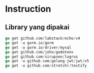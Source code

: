 # Instruction

## Library yang dipakai
```go
go get github.com/labstack/echo/v4
go get -u gorm.io/gorm
go get -u gorm.io/driver/mysql
go get github.com/joho/godotenv
go get github.com/sirupsen/logrus
go get -u github.com/golang-jwt/jwt/v5
go get -u github.com/stretchr/testify
```